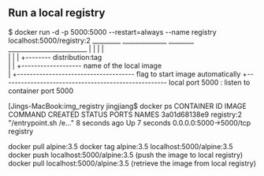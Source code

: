 ##


## Run a local registry
$ docker run -d -p 5000:5000 --restart=always --name registry localhost:5000/registry:2
                   _________   ______________        ________ _________________________
                       |              |                 |          |    
                       |              |                 |          +-------- distribution:tag    
                       |              |                 +------------------- name of the local image              
                       |              +------------------------------------- flag to start image automatically
                       +---------------------------------------------------- local port 5000 : listen to container port 5000

[Jings-MacBook:img_registry jingjiang$ docker ps
CONTAINER ID        IMAGE               COMMAND                  CREATED             STATUS              PORTS                    NAMES
3a01d68138e9        registry:2          "/entrypoint.sh /e..."   8 seconds ago       Up 7 seconds        0.0.0.0:5000->5000/tcp   registry

docker pull alpine:3.5
docker tag alpine:3.5 localhost:5000/alpine:3.5
docker push localhost:5000/alpine:3.5  (push the image to local registry)
docker pull localhost:5000/alpine:3.5  (retrieve the image from local registry)










